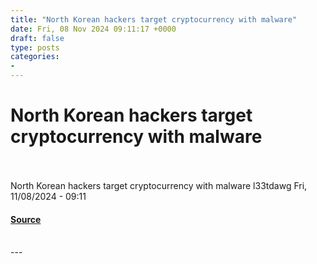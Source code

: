 ```yaml
---
title: "North Korean hackers target cryptocurrency with malware"
date: Fri, 08 Nov 2024 09:11:17 +0000
draft: false
type: posts
categories: 
- 
---
```

# North Korean hackers target cryptocurrency with malware

<br/>

<br/>
North Korean hackers target cryptocurrency with malware l33tdawg Fri, 11/08/2024 - 09:11

#### [Source](https://news.hitb.org/content/north-korean-hackers-target-cryptocurrency-malware)

<br/>
---
